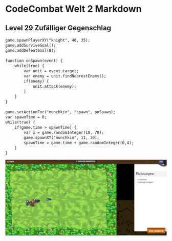 # CodeCombat Welt 2 Markdown 
## Level 29 Zufälliger Gegenschlag
```
game.spawnPlayerXY("knight", 40, 35);
game.addSurviveGoal();
game.addDefeatGoal(8);

function onSpawn(event) {
    while(true) {
        var unit = event.target;
        var enemy = unit.findNearestEnemy();
        if(enemy) {
            unit.attack(enemy);
        }
    }
}

game.setActionFor("munchkin", "spawn", onSpawn);
var spawnTime = 0;
while(true) {
    if(game.time > spawnTime) {
        var x = game.randomInteger(10, 70);
        game.spawnXY("munchkin", 11, 30);
        spawnTime = game.time + game.randomInteger(0,4);
    }
}
```
![alt text](image-149.png)